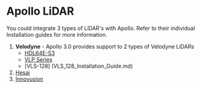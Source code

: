 # Apollo LiDAR

You could integrate 3 types of LiDAR's with Apollo. Refer to their individual Installation guides for more information.

1. **Velodyne** - Apollo 3.0 provides support to 2 types of Velodyne LiDARs
    - [HDL64E-S3](HDL64E_S3_Installation_Guide.md)
    - [VLP Series](VLP_Series_Installation_Guide.md)
    - [VLS-128] (VLS_128_Installation_Guide.md)
2. [Hesai](Hesai_Pandora_Installation_Guide.md)
3. [Innovusion](Innovusion_Note.md)